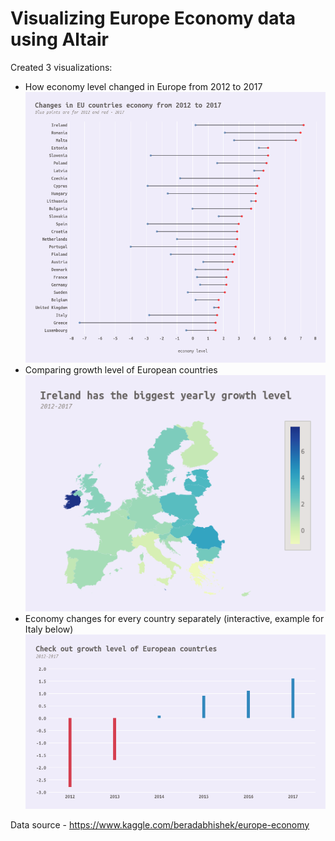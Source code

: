 # Visualizing Europe Economy data using Altair

Created 3 visualizations:
* How economy level changed in Europe from 2012 to 2017
![Visualization 1](visualizations/vis1.png)
* Comparing growth level of European countries
![Visualization 2](visualizations/vis2.png)
* Economy changes for every country separately (interactive, example for Italy below)
![Visualization 3](visualizations/vis3.png)

Data source - https://www.kaggle.com/beradabhishek/europe-economy
